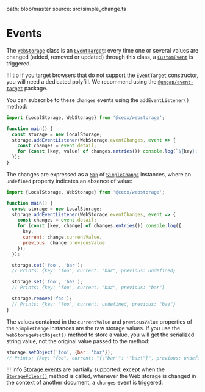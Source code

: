 path: blob/master
source: src/simple_change.ts

# Events
The [`WebStorage`](api.md) class is an [`EventTarget`](https://developer.mozilla.org/en-US/docs/Web/API/EventTarget): every time one or several values are changed (added, removed or updated) through this class, a [`CustomEvent`](https://developer.mozilla.org/en-US/docs/Web/API/CustomEvent) is triggered.

!!! tip
    If you target browsers that do not support the `EventTarget` constructor, you will need a dedicated polyfill. We recommend using the [`@ungap/event-target`](https://www.npmjs.com/package/@ungap/event-target) package.   

You can subscribe to these `changes` events using the `addEventListener()` method:

```js
import {LocalStorage, WebStorage} from '@cedx/webstorage';

function main() {
  const storage = new LocalStorage;
  storage.addEventListener(WebStorage.eventChanges, event => {
    const changes = event.detail;
    for (const [key, value] of changes.entries()) console.log(`${key}: ${value}`);
  });
}
```

The changes are expressed as a [`Map`](https://developer.mozilla.org/en-US/docs/Web/JavaScript/Reference/Global_Objects/Map)
of [`SimpleChange`](https://github.com/cedx/webstorage.js/blob/master/src/simple_change.ts) instances, where an `undefined` property indicates an absence of value:

```js
import {LocalStorage, WebStorage} from '@cedx/webstorage';

function main() {
  const storage = new LocalStorage;
  storage.addEventListener(WebStorage.eventChanges, event => {
    const changes = event.detail;
    for (const [key, change] of changes.entries()) console.log({
      key,
      current: change.currentValue,
      previous: change.previousValue
    });
  });

  storage.set('foo', 'bar');
  // Prints: {key: "foo", current: "bar", previous: undefined}

  storage.set('foo', 'baz');
  // Prints: {key: "foo", current: "baz", previous: "bar"}

  storage.remove('foo');
  // Prints: {key: "foo", current: undefined, previous: "baz"}
}
```

The values contained in the `currentValue` and `previousValue` properties of the `SimpleChange` instances are the raw storage values. If you use the `WebStorage#setObject()` method to store a value, you will get the serialized string value, not the original value passed to the method:

```js
storage.setObject('foo', {bar: 'baz'});
// Prints: {key: "foo", current: "{\"bar\": \"baz\"}", previous: undefined}
```

!!! info
    [Storage events](https://developer.mozilla.org/en-US/docs/Web/API/Window/storage_event) are partially supported: except when the [`Storage#clear()`](https://developer.mozilla.org/en-US/docs/Web/API/Storage/clear) method is called, whenever the Web storage is changed in the context of another document, a `changes` event is triggered.
